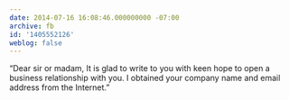 ```yaml
---
date: 2014-07-16 16:08:46.000000000 -07:00
archive: fb
id: '1405552126'
weblog: false
---
```


“Dear sir or madam, It is glad to write to you with keen hope to open a business relationship with you. I obtained your company name and email address from the Internet.”
